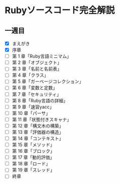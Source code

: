 # Rubyソースコード完全解説
## 一週目
 - [x] まえがき
 - [x] 序章
 - [ ] 第 1 章「Ruby言語ミニマム」
 - [ ] 第 2 章「オブジェクト」
 - [ ] 第 3 章「名前と名前表」
 - [ ] 第 4 章「クラス」
 - [ ] 第 5 章「ガーベージコレクション」
 - [ ] 第 6 章「変数と定数」
 - [ ] 第 7 章「セキュリティ」
 - [ ] 第 8 章「Ruby言語の詳細」
 - [ ] 第 9 章「速習yacc」
 - [ ] 第 10 章「パーサ」
 - [ ] 第 11 章「状態付きスキャナ」
 - [ ] 第 12 章「構文木の構築」
 - [ ] 第 13 章「評価器の構造」
 - [ ] 第 14 章「コンテキスト」
 - [ ] 第 15 章「メソッド」
 - [ ] 第 16 章「ブロック」
 - [ ] 第 17 章「動的評価」
 - [ ] 第 18 章「ロード」
 - [ ] 第 19 章「スレッド」
 - [ ] 終章

